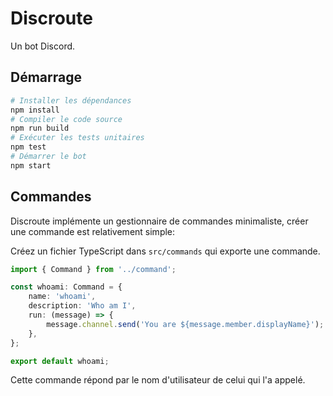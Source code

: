 # Discroute

Un bot Discord.

## Démarrage

```sh
# Installer les dépendances
npm install
# Compiler le code source
npm run build
# Exécuter les tests unitaires
npm test
# Démarrer le bot
npm start
```

## Commandes

Discroute implémente un gestionnaire de commandes minimaliste, créer une commande est relativement simple:

Créez un fichier TypeScript dans `src/commands` qui exporte une commande.

```ts
import { Command } from '../command';

const whoami: Command = {
    name: 'whoami',
    description: 'Who am I',
    run: (message) => {
        message.channel.send('You are ${message.member.displayName}');
    },
};

export default whoami;
```

Cette commande répond par le nom d'utilisateur de celui qui l'a appelé.
